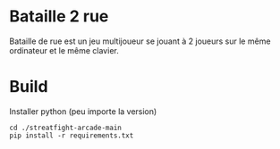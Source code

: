 # Bataille 2 rue
Bataille de rue est un jeu multijoueur se jouant à 2 joueurs sur le même ordinateur et le même clavier.

# Build
Installer python (peu importe la version)

`cd ./streatfight-arcade-main`  
`pip install -r requirements.txt`
